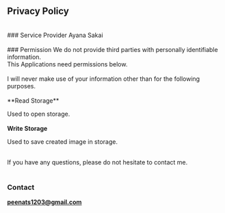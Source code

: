 ## Privacy Policy
<br>
### Service Provider
Ayana Sakai<br>
<br>
### Permission
We do not provide third parties with personally identifiable information.<br>
This Applications need permissions below.<br>
<br>
I will never make use of your information other than for the following purposes.
<br><br>
**Read Storage**<br>

Used to open storage.<br>
<br>
**Write Storage**<br>

Used to save created image in storage.<br>
<br>

If you have any questions, please do not hesitate to contact me.
<br><br>
### Contact
**peenats1203@gmail.com**

